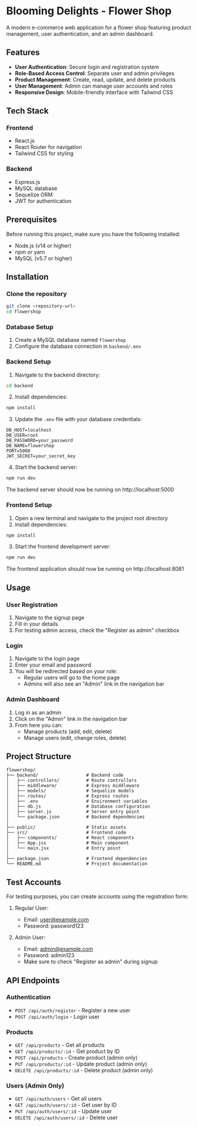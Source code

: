 # Blooming Delights - Flower Shop

A modern e-commerce web application for a flower shop featuring product management, user authentication, and an admin dashboard.

## Features

- **User Authentication**: Secure login and registration system
- **Role-Based Access Control**: Separate user and admin privileges
- **Product Management**: Create, read, update, and delete products
- **User Management**: Admin can manage user accounts and roles
- **Responsive Design**: Mobile-friendly interface with Tailwind CSS

## Tech Stack

### Frontend
- React.js
- React Router for navigation
- Tailwind CSS for styling

### Backend
- Express.js
- MySQL database
- Sequelize ORM
- JWT for authentication

## Prerequisites

Before running this project, make sure you have the following installed:

- Node.js (v14 or higher)
- npm or yarn
- MySQL (v5.7 or higher)

## Installation

### Clone the repository
```bash
git clone <repository-url>
cd flowershop
```

### Database Setup
1. Create a MySQL database named `flowershop`
2. Configure the database connection in `backend/.env`

### Backend Setup
1. Navigate to the backend directory:
```bash
cd backend
```

2. Install dependencies:
```bash
npm install
```

3. Update the `.env` file with your database credentials:
```
DB_HOST=localhost
DB_USER=root
DB_PASSWORD=your_password
DB_NAME=flowershop
PORT=5000
JWT_SECRET=your_secret_key
```

4. Start the backend server:
```bash
npm run dev
```

The backend server should now be running on http://localhost:5000

### Frontend Setup
1. Open a new terminal and navigate to the project root directory
2. Install dependencies:
```bash
npm install
```

3. Start the frontend development server:
```bash
npm run dev
```

The frontend application should now be running on http://localhost:8081

## Usage

### User Registration
1. Navigate to the signup page
2. Fill in your details
3. For testing admin access, check the "Register as admin" checkbox

### Login
1. Navigate to the login page
2. Enter your email and password
3. You will be redirected based on your role:
   - Regular users will go to the home page
   - Admins will also see an "Admin" link in the navigation bar

### Admin Dashboard
1. Log in as an admin
2. Click on the "Admin" link in the navigation bar
3. From here you can:
   - Manage products (add, edit, delete)
   - Manage users (edit, change roles, delete)

## Project Structure

```
flowershop/
├── backend/                  # Backend code
│   ├── controllers/          # Route controllers
│   ├── middleware/           # Express middleware
│   ├── models/               # Sequelize models
│   ├── routes/               # Express routes
│   ├── .env                  # Environment variables
│   ├── db.js                 # Database configuration
│   ├── server.js             # Server entry point
│   └── package.json          # Backend dependencies
│
├── public/                   # Static assets
├── src/                      # Frontend code
│   ├── components/           # React components
│   ├── App.jsx               # Main component
│   └── main.jsx              # Entry point
│
├── package.json              # Frontend dependencies
└── README.md                 # Project documentation
```

## Test Accounts

For testing purposes, you can create accounts using the registration form:

1. Regular User:
   - Email: user@example.com
   - Password: password123

2. Admin User:
   - Email: admin@example.com
   - Password: admin123
   - Make sure to check "Register as admin" during signup

## API Endpoints

### Authentication
- `POST /api/auth/register` - Register a new user
- `POST /api/auth/login` - Login user

### Products
- `GET /api/products` - Get all products
- `GET /api/products/:id` - Get product by ID
- `POST /api/products` - Create product (admin only)
- `PUT /api/products/:id` - Update product (admin only)
- `DELETE /api/products/:id` - Delete product (admin only)

### Users (Admin Only)
- `GET /api/auth/users` - Get all users
- `GET /api/auth/users/:id` - Get user by ID
- `PUT /api/auth/users/:id` - Update user
- `DELETE /api/auth/users/:id` - Delete user

